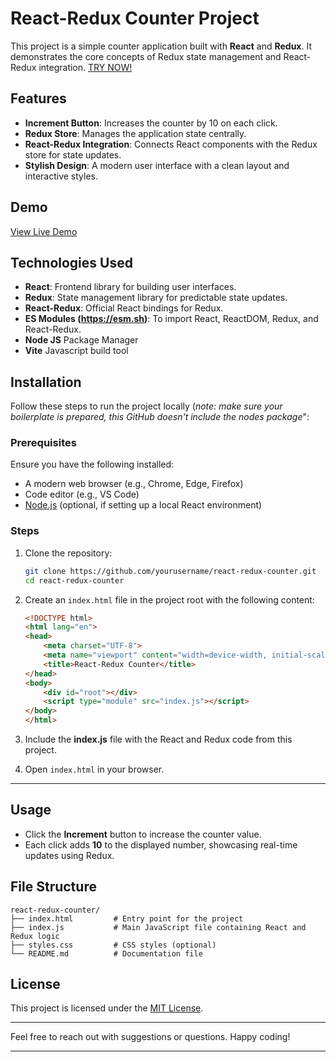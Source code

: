 # React-Redux Counter Project

This project is a simple counter application built with **React** and **Redux**. It demonstrates the core concepts of Redux state management and React-Redux integration. [TRY NOW!](https://codepen.io/Riki-A/pen/RwXOrQa)  

## Features

- **Increment Button**: Increases the counter by 10 on each click.
- **Redux Store**: Manages the application state centrally.
- **React-Redux Integration**: Connects React components with the Redux store for state updates.
- **Stylish Design**: A modern user interface with a clean layout and interactive styles.

## Demo

[View Live Demo](https://codepen.io/Riki-A/pen/RwXOrQa)  

## Technologies Used

- **React**: Frontend library for building user interfaces.
- **Redux**: State management library for predictable state updates.
- **React-Redux**: Official React bindings for Redux.
- **ES Modules (https://esm.sh)**: To import React, ReactDOM, Redux, and React-Redux.
- **Node JS** Package Manager
- **Vite**  Javascript build tool

## Installation

Follow these steps to run the project locally (_note: make sure your boilerplate is prepared, this GitHub doesn't include the nodes package_":

### Prerequisites

Ensure you have the following installed:
- A modern web browser (e.g., Chrome, Edge, Firefox)
- Code editor (e.g., VS Code)
- [Node.js](https://nodejs.org) (optional, if setting up a local React environment)

### Steps

1. Clone the repository:
   ```bash
   git clone https://github.com/yourusername/react-redux-counter.git
   cd react-redux-counter
   ```

2. Create an `index.html` file in the project root with the following content:
   ```html
   <!DOCTYPE html>
   <html lang="en">
   <head>
       <meta charset="UTF-8">
       <meta name="viewport" content="width=device-width, initial-scale=1.0">
       <title>React-Redux Counter</title>
   </head>
   <body>
       <div id="root"></div>
       <script type="module" src="index.js"></script>
   </body>
   </html>
   ```

3. Include the **index.js** file with the React and Redux code from this project.

4. Open `index.html` in your browser.

---

## Usage

- Click the **Increment** button to increase the counter value.
- Each click adds **10** to the displayed number, showcasing real-time updates using Redux.

## File Structure

```plaintext
react-redux-counter/
├── index.html         # Entry point for the project
├── index.js           # Main JavaScript file containing React and Redux logic
├── styles.css         # CSS styles (optional)
└── README.md          # Documentation file
```

## License

This project is licensed under the [MIT License](LICENSE).

---

Feel free to reach out with suggestions or questions. Happy coding!

---
